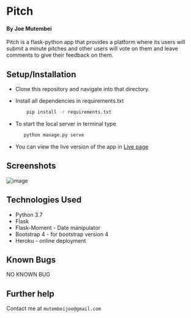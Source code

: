 # Pitch

#### By Joe Mutembei
Pitch is a flask-python app that provides a platform where its  users will submit a minute pitches and other users will vote on them and leave comments to give their feedback on them.

## Setup/Installation
* Clone this repository and navigate into that directory.
* Install all dependencies in requirements.txt

    ```bash
        pip install -r requirements.txt
    ```
* To start the local server in terminal type
     ```bash
        python manage.py serve
    ```
* You can view the live version of the app in [Live page](https://timeless-pitch.herokuapp.com "Pitch app")

## Screenshots
![image](https://github.com/Mutembeijoe/pitch/blob/master/screenshots/home.png)


## Technologies Used
+ Python 3.7
+ Flask
+ Flask-Moment - Date manipulator
+ Bootstrap 4 - for bootstrap version 4
+ Heroku - online deployment

## Known Bugs
  NO KNOWN BUG
## Further help
Contact me at  `mutembeijoe@gmail.com`
